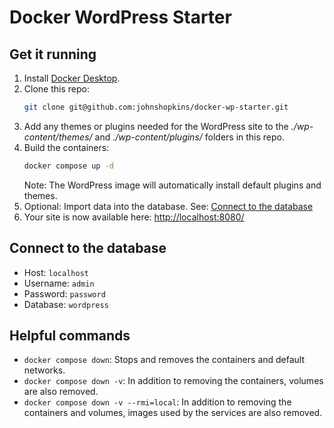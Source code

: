 # Docker WordPress Starter

## Get it running

1. Install [Docker Desktop](https://docs.docker.com/desktop/).
1. Clone this repo:
    ```bash
    git clone git@github.com:johnshopkins/docker-wp-starter.git
    ```
1. Add any themes or plugins needed for the WordPress site to the _./wp-content/themes/_ and _./wp-content/plugins/_ folders in this repo.
1. Build the containers:
    ```bash
    docker compose up -d
    ```
    Note: The WordPress image will automatically install default plugins and themes.
1. Optional: Import data into the database. See: [Connect to the database](#connect-to-the-database)
1. Your site is now available here: [http://localhost:8080/](http://localhost:8080/)

## Connect to the database

* Host: `localhost`
* Username: `admin`
* Password: `password`
* Database: `wordpress`

## Helpful commands

* `docker compose down`: Stops and removes the containers and default networks.
* `docker compose down -v`: In addition to removing the containers, volumes are also removed.
* `docker compose down -v --rmi=local`: In addition to removing the containers and volumes, images used by the services are also removed.
